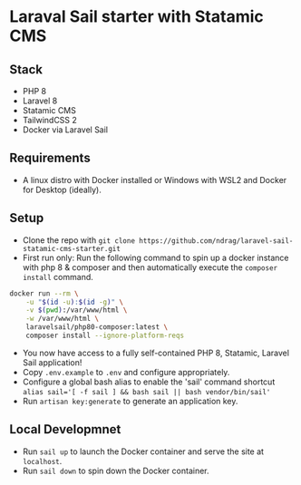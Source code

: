 # Laraval Sail starter with Statamic CMS

## Stack
- PHP 8
- Laravel 8
- Statamic CMS
- TailwindCSS 2
- Docker via Laravel Sail

## Requirements
- A linux distro with Docker installed or Windows with WSL2 and Docker for Desktop (ideally). 
## Setup
- Clone the repo with `git clone https://github.com/ndrag/laravel-sail-statamic-cms-starter.git`
- First run only: Run the following command to spin up a docker instance with php 8 & composer and then automatically execute the `composer install` command.
``` bash
docker run --rm \
    -u "$(id -u):$(id -g)" \
    -v $(pwd):/var/www/html \
    -w /var/www/html \
    laravelsail/php80-composer:latest \
    composer install --ignore-platform-reqs
```
- You now have access to a fully self-contained PHP 8, Statamic, Laravel Sail application!
- Copy `.env.example` to `.env` and configure appropriately.
- Configure a global bash alias to enable the 'sail' command shortcut `alias sail='[ -f sail ] && bash sail || bash vendor/bin/sail'`
- Run `artisan key:generate` to generate an application key.

## Local Developmnet
- Run `sail up` to launch the Docker container and serve the site at `localhost`.
- Run `sail down` to spin down the Docker container. 